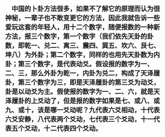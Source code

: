 &emsp;中国的卜卦方法很多，如果不了解它的原理而认为很神秘，一辈子也不敢变更它的方法，因此我就告诉一些爱玩这套的年轻人，用十二个数字，随便报数的一种新方法，报三个数字，第一个数字（我们依先天卦的卦数，即乾一、兑二、离三、震四、巽五、坎六、艮七、坤八）为外卦；第二个数字，同样的也用先天卦数为内卦；第三个数字，是代表动爻。假设报的数字为一、二、三，那么外卦为乾一，内卦为兑二，构成了天泽履卦，第三个数字为三，即是天泽履卦的第三爻为动爻，卦是以动爻为主。假使报的数字为一、二、六，就是天泽履卦的上爻动了，但是报的数字如果是七、或八、或九、或十，该是哪一爻动呢？九代表六爻相动，十代表六爻安静，八代表两个爻动，七代表三个爻动，十一代表五个爻动，十二代表四个爻动。
---
